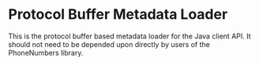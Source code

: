 # Protocol Buffer Metadata Loader

This is the protocol buffer based metadata loader for the Java client API.
It should not need to be depended upon directly by users of the PhoneNumbers
library.
